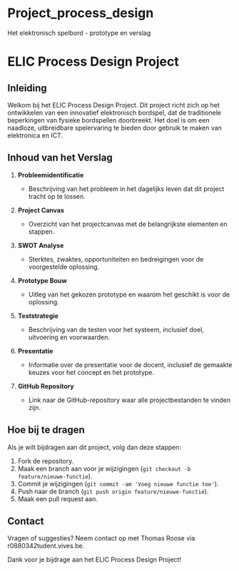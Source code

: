 # Project_process_design
Het elektronisch spelbord - prototype en verslag
# ELIC Process Design Project

## Inleiding

Welkom bij het ELIC Process Design Project. Dit project richt zich op het ontwikkelen van een innovatief elektronisch bordspel, dat de traditionele beperkingen van fysieke bordspellen doorbreekt. Het doel is om een naadloze, uitbreidbare spelervaring te bieden door gebruik te maken van elektronica en ICT.

## Inhoud van het Verslag

1. **Probleemidentificatie**
   - Beschrijving van het probleem in het dagelijks leven dat dit project tracht op te lossen.

2. **Project Canvas**
   - Overzicht van het projectcanvas met de belangrijkste elementen en stappen.

3. **SWOT Analyse**
   - Sterktes, zwaktes, opportuniteiten en bedreigingen voor de voorgestelde oplossing.

4. **Prototype Bouw**
   - Uitleg van het gekozen prototype en waarom het geschikt is voor de oplossing.

5. **Teststrategie**
   - Beschrijving van de testen voor het systeem, inclusief doel, uitvoering en voorwaarden.

6. **Presentatie**
   - Informatie over de presentatie voor de docent, inclusief de gemaakte keuzes voor het concept en het prototype.

7. **GitHub Repository**
   - Link naar de GitHub-repository waar alle projectbestanden te vinden zijn.

## Hoe bij te dragen

Als je wilt bijdragen aan dit project, volg dan deze stappen:

1. Fork de repository.
2. Maak een branch aan voor je wijzigingen (`git checkout -b feature/nieuwe-functie`).
3. Commit je wijzigingen (`git commit -am 'Voeg nieuwe functie toe'`).
4. Push naar de branch (`git push origin feature/nieuwe-functie`).
5. Maak een pull request aan.

## Contact

Vragen of suggesties? Neem contact op met Thomas Roose via r0880342tudent.vives.be.

Dank voor je bijdrage aan het ELIC Process Design Project!
